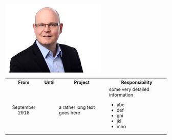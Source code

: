 <img src="profilbild-transparent2.png">

<table>
  <tbody>
    <tr>
      <th align="center">From</th>
      <th align="center">Until</th>
      <th align="center">Project</th>
      <th align="center">Responsibility</th>
    </tr>
    <tr>
      <td align="center">September 2918</td>
      <td></td>
      <td align="left">
                   a rather long text goes here
        </td>
      <td align="left">
       some very detailed information
        <ul>
          <li>abc</li>
            <li>def</li>
          <li>ghi</li>
            <li>jkl </li>
            <li>mno</li>
        </ul>

</td>
   
  </tbody>
</table>

